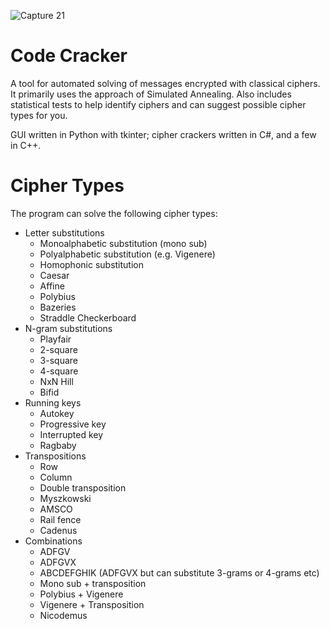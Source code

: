 ![Capture 21](https://github.com/MrWoafer/Code-Cracker/assets/159387325/3fab6620-6f50-4766-87c6-e6aa223b8c59)

# Code Cracker

A tool for automated solving of messages encrypted with classical ciphers. It primarily uses the approach of Simulated Annealing. Also includes statistical tests to help identify ciphers and can suggest possible cipher types for you.

GUI written in Python with tkinter; cipher crackers written in C#, and a few in C++.

# Cipher Types

The program can solve the following cipher types:
* Letter substitutions
  * Monoalphabetic substitution (mono sub)
  * Polyalphabetic substitution (e.g. Vigenere)
  * Homophonic substitution
  * Caesar
  * Affine
  * Polybius
  * Bazeries
  * Straddle Checkerboard
* N-gram substitutions
  * Playfair
  * 2-square
  * 3-square
  * 4-square
  * NxN Hill
  * Bifid
* Running keys
  * Autokey
  * Progressive key
  * Interrupted key
  * Ragbaby
* Transpositions
  * Row
  * Column
  * Double transposition
  * Myszkowski
  * AMSCO
  * Rail fence
  * Cadenus
* Combinations
  * ADFGV
  * ADFGVX
  * ABCDEFGHIK (ADFGVX but can substitute 3-grams or 4-grams etc)
  * Mono sub + transposition
  * Polybius + Vigenere
  * Vigenere + Transposition
  * Nicodemus
